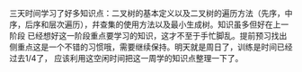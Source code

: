 三天时间学习了好多知识点：二叉树的基本定义以及二叉树的遍历方法（先序，中序，后序和层次遍历），幷查集的使用方法以及最小生成树。知识虽多但好在上一阶段
已经想好这一阶段重点要学习的知识，这才不至于手忙脚乱。提前预习找出侧重点这是一个不错的习惯哦，需要继续保持。明天就是周日了，训练是时间已经过去1/4了，
应该利用这空闲时间把这一周学的知识点整理一下了。
